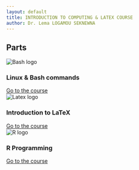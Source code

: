 ```yaml
---
layout: default
title: INTRODUCTION TO COMPUTING & LATEX COURSE
author: Dr. Lema LOGAMOU SEKNEWNA
---
```


## Parts

<div class="cards">
<div class="card">
  <img src="{{ '/images/part1.png' | relative_url }}" alt="Bash logo">
  <div class="card-body">
    <h3>Linux & Bash commands</h3>
    <a href="{{ '/Bash/' | relative_url }}">Go to the course</a>
  </div>
</div>

<div class="card">
  <img src="{{ '/images/latex_logo.png' | relative_url }}" alt="Latex logo">
  <div class="card-body">
    <h3>Introduction to LaTeX</h3>
    <a href="{{ '/LaTeX/' | relative_url }} ">Go to the course</a>
  </div>
</div>


<div class="card">
  <img src="{{ '/images/R_logo.png' | relative_url }}" alt="R logo">
  <div class="card-body">
    <h3>R Programming</h3>
    <a href="{{ '/R/' | relative_url }}">Go to the course</a>
  </div>
</div>
</div>